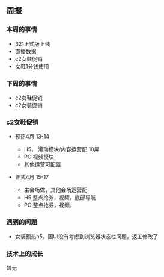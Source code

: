 ## 周报

### 本周的事情
- 321正式版上线
- 直播数据
- c2女鞋促销
- 女鞋1分钱使用

### 下周的事情
- c2女鞋促销
- c2女装促销

### c2女鞋促销
- 预热4月 13-14
	- H5， 滑动模块/内容运营配   10屏
	- PC   视频模块
    - 其他运营可配置


- 正式4月 15-17
	- 主会场做，其他会场运营配
	- H5 整点抢券，视频，底部导航
	- PC 整点抢券，视频，

### 遇到的问题
- 女装预热h5，因UI没有考虑到浏览器状态栏问题，返工修改了

### 技术上的成长
暂无
